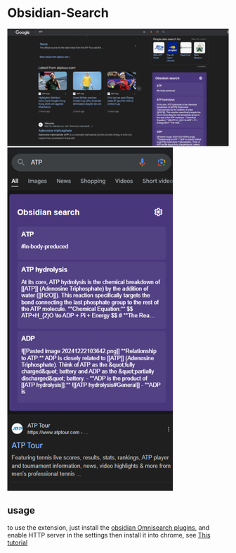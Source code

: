 # Obsidian-Search
![](image.png)
![](image-1.png)
## usage
to use the extension, just install the [obsidian Omnisearch plugins](https://obsidian.md/plugins?search=Omnisearch), and enable HTTP server in the settings
then install it into chrome, see [This tutorial](https://dev.to/ben/how-to-install-chrome-extensions-manually-from-github-1612)
